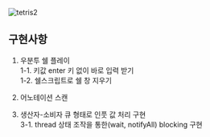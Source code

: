 ![tetris2](https://user-images.githubusercontent.com/12610035/131299100-0bff9fd9-d7d6-4e7d-b3b4-5bfda6addf8f.gif)
## 구현사항
1. 우분투 쉘 플레이  
1-1. 키값 enter 키 없이 바로 입력 받기  
1-2. 쉘스크립트로 쉘 창 지우기  

2. 어노테이션 스캔  

3. 생산자-소비자 큐 형태로 인풋 값 처리 구현  
3-1. thread 상태 조작을 통한(wait, notifyAll) blocking 구현  
